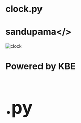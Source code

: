 # clock.py
# sandupama</>

![clock](https://user-images.githubusercontent.com/88402272/136017166-fd76b4b8-087b-44b0-89b0-19c3a7511c82.png)

<h1>Powered by KBE<h1>
<herf="https://github.com/zeuseultra">
<h1>.py<h1>
